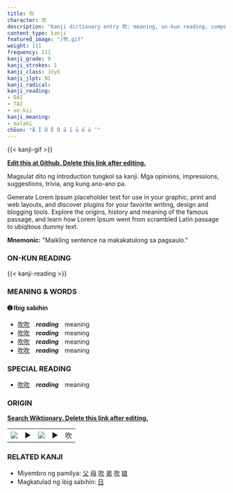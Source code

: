 ```yaml
---
title: 吹
character: 吹
description: "Kanji dictionary entry 吹: meaning, on-kun reading, compounds, origin, related kanji"
content_type: kanji
featured_image: "/吹.gif"
weight: 111
frequency: 111
kanji_grade: 9
kanji_strokes: 1
kanji_class: Jōyō
kanji_jlpt: N1
kanji_radical: 
kanji_reading: 
- DAI
- TAI
- oo-kii
kanji_meaning:
- malaki
chōon: "Ā Ī Ū Ē Ō ā ī ū ē ō ’"
---
```

[//]: # (Don't edit the line below. Kanji animated GIF code is automatically generated.)
{{< kanji-gif >}}

[//]: # (Edit below this line.)

**[Edit this at Github. Delete this link after editing.](https://github.com/tim0g/tim/tree/main/content/kanji/吹/index.md)**

Magsulat dito ng introduction tungkol sa kanji. Mga opinions, impressions, suggestions, trivia, ang kung ano-ano pa.

Generate Lorem Ipsum placeholder text for use in your graphic, print and web layouts, and discover plugins for your favorite writing, design and blogging tools. Explore the origins, history and meaning of the famous passage, and learn how Lorem Ipsum went from scrambled Latin passage to ubiqitous dummy text.
 
**Mnemonic:** "Maikling sentence na makakatulong sa pagsaulo."

### ON-KUN READING

[//]: # (Don't edit the line below. ON-KUN READING code is automatically generated.)
{{< kanji-reading >}}

### MEANING & WORDS

#### ➊ **Ibig sabihin**
  - [吹](../吹)[吹](../吹)　***reading***　meaning
  - [吹](../吹)[吹](../吹)　***reading***　meaning
  - [吹](../吹)[吹](../吹)　***reading***　meaning
  - [吹](../吹)[吹](../吹)　***reading***　meaning

### SPECIAL READING
  - [吹](../吹)[吹](../吹)　***reading***　meaning

### ORIGIN

**[Search Wiktionary. Delete this link after editing.](https://wiktionary.org/wiki/吹)**
<table class="kanji-table"><tr><td>
<img src="60px-吹-bronze.svg.png">
</td><td>▶</td><td>
<img src="60px-吹-oracle.svg.png">
</td><td>▶</td>
<td class="kanji-origin">吹</td>
</tr></table>

### RELATED KANJI
- Miyembro ng pamilya: [父](../父) [母](../母) [吹](../吹) [弟](../弟) [吹](../吹) [娘](../娘)
- Magkatulad ng ibig sabihin: [日](../日)
